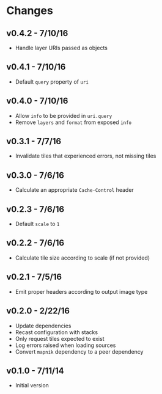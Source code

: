 # Changes

## v0.4.2 - 7/10/16

* Handle layer URIs passed as objects

## v0.4.1 - 7/10/16

* Default `query` property of `uri`

## v0.4.0 - 7/10/16

* Allow `info` to be provided in `uri.query`
* Remove `layers` and `format` from exposed `info`

## v0.3.1 - 7/7/16

* Invalidate tiles that experienced errors, not missing tiles

## v0.3.0 - 7/6/16

* Calculate an appropriate `Cache-Control` header

## v0.2.3 - 7/6/16

* Default `scale` to `1`

## v0.2.2 - 7/6/16

* Calculate tile size according to scale (if not provided)

## v0.2.1 - 7/5/16

* Emit proper headers according to output image type

## v0.2.0 - 2/22/16

* Update dependencies
* Recast configuration with stacks
* Only request tiles expected to exist
* Log errors raised when loading sources
* Convert `mapnik` dependency to a peer dependency

## v0.1.0 - 7/11/14

* Initial version
